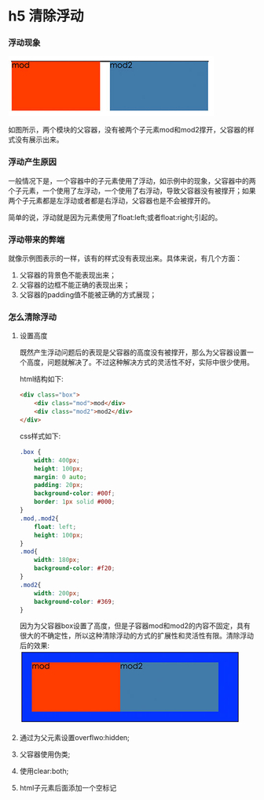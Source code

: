 
# h5 清除浮动
### 浮动现象
![](images/img1.jpg)

如图所示，两个模块的父容器，没有被两个子元素mod和mod2撑开，父容器的样式没有展示出来。

###  浮动产生原因
一般情况下是，一个容器中的子元素使用了浮动，如示例中的现象，父容器中的两个子元素，一个使用了左浮动，一个使用了右浮动，导致父容器没有被撑开；如果两个子元素都是左浮动或者都是右浮动，父容器也是不会被撑开的。

简单的说，浮动就是因为元素使用了float:left;或者float:right;引起的。

### 浮动带来的弊端
就像示例图表示的一样，该有的样式没有表现出来。具体来说，有几个方面：

1. 父容器的背景色不能表现出来；
2. 父容器的边框不能正确的表现出来；
3. 父容器的padding值不能被正确的方式展现；

### 怎么清除浮动

1. 设置高度
	
   既然产生浮动问题后的表现是父容器的高度没有被撑开，那么为父容器设置一个高度，问题就解决了。不过这种解决方式的灵活性不好，实际中很少使用。

    html结构如下:
    ```html
    <div class="box">
        <div class="mod">mod</div>
        <div class="mod2">mod2</div>
    </div>
    ```
	css样式如下:
	```css
	.box {
        width: 400px;
        height: 100px;
        margin: 0 auto;
        padding: 20px;
        background-color: #00f;
        border: 1px solid #000;
    }
    .mod,.mod2{
        float: left;
        height: 100px;
    }
    .mod{
        width: 180px;
        background-color: #f20;
    }
    .mod2{
        width: 200px;
        background-color: #369;
    }
	```
    因为为父容器box设置了高度，但是子容器mod和mod2的内容不固定，具有很大的不确定性，所以这种清除浮动的方式的扩展性和灵活性有限。清除浮动后的效果:
    ![](images/img2.jpg)

2. 通过为父元素设置overflwo:hidden;



3. 父容器使用伪类;


4. 使用clear:both;



5. html子元素后面添加一个空标记
